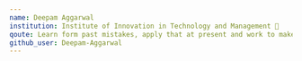 ```yaml
---
name: Deepam Aggarwal
institution: Institute of Innovation in Technology and Management 🚩
qoute: Learn form past mistakes, apply that at present and work to make a bright future
github_user: Deepam-Aggarwal
---
```


